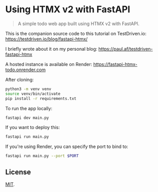 # Using HTMX v2 with FastAPI

> A simple todo web app built using HTMX v2 with FastAPI.

This is the companion source code to this tutorial on TestDriven.io: <https://testdriven.io/blog/fastapi-htmx/>

I briefly wrote about it on my personal blog: <https://paul.af/testdriven-fastapi-htmx>

A hosted instance is available on Render: <https://fastapi-htmx-todo.onrender.com>

After cloning:

```sh
python3 -m venv venv
source venv/bin/activate
pip install -r requirements.txt
```

To run the app locally:

```sh
fastapi dev main.py
```

If you want to deploy this:

```sh
fastapi run main.py
```

If you're using Render, you can specify the port to bind to:

```sh
fastapi run main.py --port $PORT
```

## License

[MIT](https://pinjasaur.mit-license.org/@2024).
